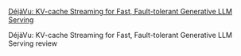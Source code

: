 

[DéjàVu: KV-cache Streaming for Fast, Fault-tolerant Generative LLM Serving](https://arxiv.org/abs/2403.01876)

DéjàVu: KV-cache Streaming for Fast, Fault-tolerant Generative LLM Serving review
